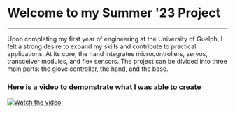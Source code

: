 <h1>Welcome to my Summer '23 Project</h1>

<hr>
<p>Upon completing my first year of engineering at the University of Guelph, I felt a strong desire to expand my skills and contribute to practical applications.  
At its core, the hand integrates microcontrollers, servos, transceiver modules, and flex sensors. The project can be divided into three main parts: the glove controller, the hand, and the base.
</p>

<h3>Here is a video to demonstrate what I was able to create</h3>

[![Watch the video](https://img.youtube.com/vi/eI7jYIY5Ie4/0.jpg)](https://www.youtube.com/watch?v=eI7jYIY5Ie4)

